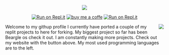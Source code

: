 <p align="center">
  <img src="https://user-images.githubusercontent.com/116687416/227753067-bb60e445-a660-4377-9ccf-83637ae57c68.png">
</p>

<p align="center">
  <a href="https://sites.google.com/view/claus"><img src="https://img.shields.io/badge/My-Website-blue?style=for-the-badge&logo=" alt="Run on Repl.it"></a>
  <a href="https://www.buymeacoffee.com/1CLAUS"><img src="https://www.buymeacoffee.com/assets/img/custom_images/orange_img.png" alt="buy me a coffe"></a> 
  <a href="https://www.canva.com/design/DAFeQx3bpLQ/ImO8_gIUn98NGirHIvrTqQ/watch?utm_content=DAFeQx3bpLQ&utm_campaign=designshare&utm_medium=link&utm_source=publishsharelink"><img src="https://img.shields.io/badge/Watch-Trailer-red?style=for-the-badge&logo=" alt="Run on Repl.it"></a>
</p>

<div>
  <img align="right" src="https://github-readme-stats.vercel.app/api/top-langs/?username=tacocatCLAUS&hide=&theme=tokyonight">
  <p>Welcome to my githup profile I currently have ported a couple of my replit projects to here for forking.
  My biggest project so far has been Beargle os check it out. I am constantly making more projects. Check out my website with the button above.
  My most used programming languages are to the left.</p>
</div>


